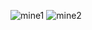 ![mine1](https://github.com/RodrigoCortes2523/Mine-Farm-Craft/assets/160816144/a5508d85-7f47-4b1f-b915-42187d572210)
![mine2](https://github.com/RodrigoCortes2523/Mine-Farm-Craft/assets/160816144/c9fbaa45-46b2-4803-b2e6-6f4ea3589415)
